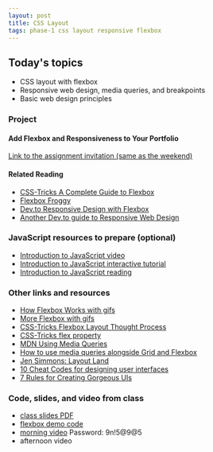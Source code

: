 ```yaml
---
layout: post
title: CSS Layout
tags: phase-1 css layout responsive flexbox
---
```


## Today's topics

- CSS layout with flexbox
- Responsive web design, media queries, and breakpoints
- Basic web design principles

### Project
#### Add Flexbox and Responsiveness to Your Portfolio

[Link to the assignment invitation (same as the weekend)](https://classroom.github.com/a/Qy_BgLKw)

#### Related Reading
- [CSS-Tricks A Complete Guide to Flexbox](https://css-tricks.com/snippets/css/a-guide-to-flexbox/)
- [Flexbox Froggy](https://flexboxfroggy.com/)
- [Dev.to Responsive Design with Flexbox](https://dev.to/gvinod1991/flex-box-layout-for-responsive-designs-part-1-24co)
- [Another Dev.to guide to Responsive Web Design](https://dev.to/scrimba/learn-responsive-web-design-in-5-minutes-hg9)


### JavaScript resources to prepare (optional)
- [Introduction to JavaScript video](https://www.youtube.com/watch?v=_y9oxzTGERs)
- [Introduction to JavaScript interactive tutorial](https://www.codecademy.com/learn/introduction-to-javascript)
- [Introduction to JavaScript reading](https://javascript.info/intro)

### Other links and resources
- [How Flexbox Works with gifs](https://www.freecodecamp.org/news/an-animated-guide-to-flexbox-d280cf6afc35/#.ny5qtyivp)
- [More Flexbox with gifs](https://www.freecodecamp.org/news/even-more-about-how-flexbox-works-explained-in-big-colorful-animated-gifs-a5a74812b053/#.mmcrvo7pu)
- [CSS-Tricks Flexbox Layout Thought Process](https://css-tricks.com/the-thought-process-behind-a-flexbox-layout/)
- [CSS-Tricks flex property](https://css-tricks.com/almanac/properties/f/flex/)
- [MDN Using Media Queries](https://developer.mozilla.org/en-US/docs/Web/CSS/Media_Queries/Using_media_queries)
- [How to use media queries alongside Grid and Flexbox](https://www.smashingmagazine.com/2018/02/media-queries-responsive-design-2018/)
- [Jen Simmons: Layout Land](https://www.youtube.com/channel/UC7TizprGknbDalbHplROtag)
- [10 Cheat Codes for designing user interfaces](https://medium.com/sketch-app-sources/design-cheatsheet-274384775da9)
- [7 Rules for Creating Gorgeous UIs](https://medium.com/@erikdkennedy/7-rules-for-creating-gorgeous-ui-part-1-559d4e805cda)

### Code, slides, and video from class

- [class slides PDF](/slide-decks/css-layout.pdf)
- [flexbox demo code](https://repl.it/@RebeccaConley/EnormousJovialCarrier#index.html)
- [morning video](https://us02web.zoom.us/rec/share/6s57Arfp5F5LS6PxzHvzWb8kOtz6X6a8gSNIqfoMyBoDp3DMA_zpzMxunI3fmRs) Password: 9n!5@9@5
- afternoon video 